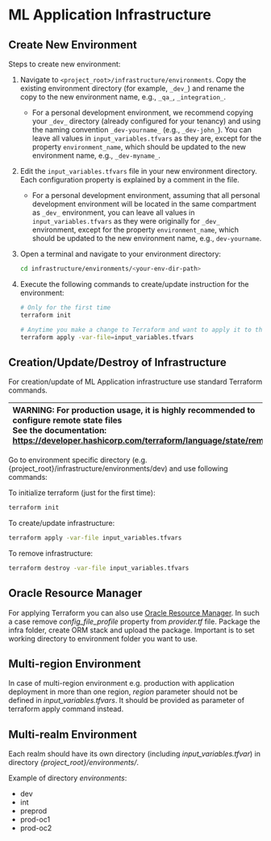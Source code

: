 ML Application Infrastructure
==============================

Create New Environment
-----------------------------------
Steps to create new environment:
1. Navigate to `<project_root>/infrastructure/environments`. Copy the existing environment directory (for example, `_dev_`) and rename the copy to the new environment name, e.g., `_qa_`, `_integration_`.  
   * For a personal development environment, we recommend copying your `_dev_` directory (already configured for your tenancy) and using the naming convention `_dev-yourname_` (e.g., `_dev-john_`). You can leave all values in `input_variables.tfvars` as they are, except for the property `environment_name`, which should be updated to the new environment name, e.g., `_dev-myname_`.
   
2. Edit the `input_variables.tfvars` file in your new environment directory. Each configuration property is explained by a comment in the file.
   * For a personal development environment, assuming that all personal development environment will be 
   located in the same compartment as `_dev_` environment, you can leave all values in 
   `input_variables.tfvars` as they were originally for `_dev_` environment, except for the property `environment_name`, which should be updated to the new environment name, e.g., `dev-yourname`.

3. Open a terminal and navigate to your environment directory:
   ```bash
   cd infrastructure/environments/<your-env-dir-path>
   ```

4. Execute the following commands to create/update instruction for the environment:
   ```bash
   # Only for the first time
   terraform init
   
   # Anytime you make a change to Terraform and want to apply it to the cloud (for both creation usage and updates)
   terraform apply -var-file=input_variables.tfvars
   ```

Creation/Update/Destroy of Infrastructure
-----------------------------------

For creation/update of ML Application infrastructure use standard Terraform commands.

| WARNING: For production usage, it is highly recommended to configure remote state files<br/>See the documentation: https://developer.hashicorp.com/terraform/language/state/remote |
|:-----------------------------------------------------------------------------------------------------------------------------------------------------------------------------------|


Go to environment specific directory (e.g. {project_root}/infrastructure/environments/dev) and use following commands:

To initialize terraform (just for the first time):
```bash
terraform init
```
To create/update infrastructure:
```bash
terraform apply -var-file input_variables.tfvars
```
To remove infrastructure:
```bash
terraform destroy -var-file input_variables.tfvars
```

Oracle Resource Manager
----------------------------
For applying Terraform you can also use [Oracle Resource Manager](https://docs.oracle.com/en-us/iaas/Content/ResourceManager/Concepts/resourcemanager.htm). In such a case
remove _config_file_profile_ property from _provider.tf_ file. Package the infra folder, create ORM stack and upload the package. Important is to set working directory to 
environment folder you want to use.

Multi-region Environment
-------------------------
In case of multi-region environment e.g. production with application deployment in more than one region, 
_region_ parameter should not be defined in _input_variables.tfvars_. It should be provided as parameter of terraform apply command instead.

Multi-realm Environment
------------------------
Each realm should have its own directory (including _input_variables.tfvar_) in directory _{project_root}/environments/_.

Example of directory _environments_:
- dev
- int
- preprod
- prod-oc1
- prod-oc2




